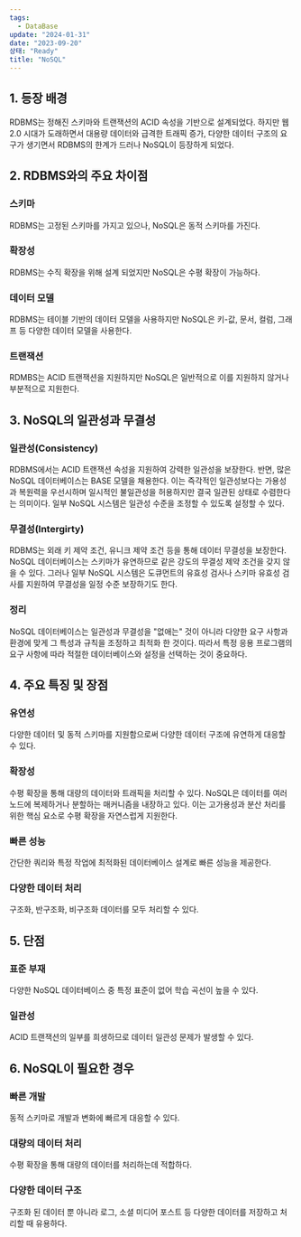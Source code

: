```yaml
---
tags:
  - DataBase
update: "2024-01-31"
date: "2023-09-20"
상태: "Ready"
title: "NoSQL"
---
```

## 1. 등장 배경

RDBMS는 정해진 스키마와 트랜잭션의 ACID 속성을 기반으로 설계되었다. 하지만 웹 2.0 시대가 도래하면서 대용량 데이터와 급격한 트래픽 증가, 다양한 데이터 구조의 요구가 생기면서 RDBMS의 한계가 드러나 NoSQL이 등장하게 되었다.

## 2. RDBMS와의 주요 차이점

### 스키마

RDBMS는 고정된 스키마를 가지고 있으나, NoSQL은 동적 스키마를 가진다.

### 확장성

RDBMS는 수직 확장을 위해 설계 되었지만 NoSQL은 수평 확장이 가능하다.

### 데이터 모델

RDBMS는 테이블 기반의 데이터 모델을 사용하지만 NoSQL은 키-값, 문서, 컬럼, 그래프 등 다양한 데이터 모델을 사용한다.

### 트랜잭션

RDMBS는 ACID 트랜잭션을 지원하지만 NoSQL은 일반적으로 이를 지원하지 않거나 부분적으로 지원한다.

## 3. NoSQL의 일관성과 무결성

### 일관성(Consistency)

RDBMS에서는 ACID 트랜잭션 속성을 지원하여 강력한 일관성을 보장한다.
반면, 많은 NoSQL 데이터베이스는 BASE 모델을 채용한다. 이는 즉각적인 일관성보다는 가용성과 복원력을 우선시하며 일시적인 불일관성을 허용하지만 결국 일관된 상태로 수렴한다는 의미이다.
일부 NoSQL 시스템은 일관성 수준을 조정할 수 있도록 설정할 수 있다.

### 무결성(Intergirty)

RDBMS는 외래 키 제약 조건, 유니크 제약 조건 등을 통해 데이터 무결성을 보장한다.
NoSQL 데이터베이스는 스키마가 유연하므로 같은 강도의 무결성 제약 조건을 갖지 않을 수 있다. 그러나 일부 NoSQL 시스템은 도큐먼트의 유효성 검사나 스키마 유효성 검사를 지원하여 무결성을 일정 수준 보장하기도 한다.

### 정리

NoSQL 데이터베이스는 일관성과 무결성을 "없애는" 것이 아니라 다양한 요구 사항과 환경에 맞게 그 특성과 규칙을 조정하고 최적화 한 것이다. 따라서 특정 응용 프로그램의 요구 사항에 따라 적절한 데이터베이스와 설정을 선택하는 것이 중요하다.

## 4. 주요 특징 및 장점

### 유연성

다양한 데이터 및 동적 스키마를 지원함으로써 다양한 데이터 구조에 유연하게 대응할 수 있다.

### 확장성

수평 확장을 통해 대량의 데이터와 트래픽을 처리할 수 있다. NoSQL은 데이터를 여러 노드에 복제하거나 분할하는 매커니즘을 내장하고 있다. 이는 고가용성과 분산 처리를 위한 핵심 요소로 수평 확장을 자연스럽게 지원한다.

### 빠른 성능

간단한 쿼리와 특정 작업에 최적화된 데이터베이스 설계로 빠른 성능을 제공한다.

### 다양한 데이터 처리

구조화, 반구조화, 비구조화 데이터를 모두 처리할 수 있다.

## 5. 단점

### 표준 부재

다양한 NoSQL 데이터베이스 중 특정 표준이 없어 학습 곡선이 높을 수 있다.

### 일관성

ACID 트랜잭션의 일부를 희생하므로 데이터 일관성 문제가 발생할 수 있다.

## 6. NoSQL이 필요한 경우

### 빠른 개발

동적 스키마로 개발과 변화에 빠르게 대응할 수 있다.

### 대량의 데이터 처리

수평 확장을 통해 대량의 데이터를 처리하는데 적합하다.

### 다양한 데이터 구조

구조화 된 데이터 뿐 아니라 로그, 소셜 미디어 포스트 등 다양한 데이터를 저장하고 처리할 때 유용하다.

